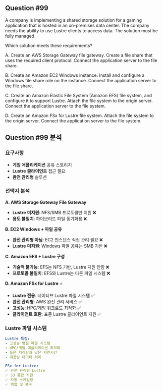 ## Question #99
A company is implementing a shared storage solution for a gaming application that is hosted in an on-premises data center. 
The company needs the ability to use Lustre clients to access data. 
The solution must be fully managed.

Which solution meets these requirements?

A. Create an AWS Storage Gateway file gateway. Create a file share that uses the required client protocol. Connect the application server to the file share.

B. Create an Amazon EC2 Windows instance. Install and configure a Windows file share role on the instance. Connect the application server to the file share.

C. Create an Amazon Elastic File System (Amazon EFS) file system, and configure it to support Lustre. Attach the file system to the origin server. Connect the application server to the file system.

D. Create an Amazon FSx for Lustre file system. Attach the file system to the origin server. Connect the application server to the file system.

## Question #99 분석

### 요구사항
- **게임 애플리케이션** 공유 스토리지
- **Lustre 클라이언트** 접근 필요
- **완전 관리형** 솔루션

### 선택지 분석

**A. AWS Storage Gateway File Gateway**
- **Lustre 미지원**: NFS/SMB 프로토콜만 지원 ❌
- **용도 불일치**: 하이브리드 파일 동기화용 ❌

**B. EC2 Windows + 파일 공유**
- **완전 관리형 아님**: EC2 인스턴스 직접 관리 필요 ❌
- **Lustre 미지원**: Windows 파일 공유는 SMB 기반 ❌

**C. Amazon EFS + Lustre 구성**
- **기술적 불가능**: EFS는 NFS 기반, Lustre 지원 안함 ❌
- **프로토콜 불일치**: EFS와 Lustre는 다른 파일 시스템 ❌

**D. Amazon FSx for Lustre** ⭐
- **Lustre 전용**: 네이티브 Lustre 파일 시스템 ✅
- **완전 관리형**: AWS 완전 관리 서비스 ✅
- **고성능**: HPC/게임 워크로드 최적화 ✅
- **클라이언트 호환**: 표준 Lustre 클라이언트 지원 ✅

### Lustre 파일 시스템

```yaml
Lustre 특징:
- 고성능 병렬 파일 시스템
- HPC/게임 애플리케이션 최적화
- 높은 처리량과 낮은 지연시간
- 대용량 데이터 처리

FSx for Lustre:
✅ 완전 관리형 Lustre
✅ S3 통합 지원
✅ 자동 스케일링
✅ 백업 및 복구
```
